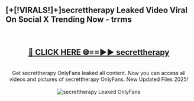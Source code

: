 <h2>[+[!VIRALS!]+]secrettherapy Leaked Video Viral On Social X Trending Now - trrms</h2>
<br>
<div align="center">
<h2><a href="https://libra.edu.pl?secrettherapy" rel="nofollow">🔴 CLICK HERE 🌐==►► secrettherapy</a></h2>
<br>
Get secrettherapy OnlyFans leaked all content. Now you can access all videos and pictures of secrettherapy OnlyFans. New Updated Files 2025!
<br>
<br>
<a href="https://libra.edu.pl?secrettherapy" rel="nofollow" data-target="animated-image.originalLink"><img src="https://i.ibb.co.com/WyWwxjT/player-gif2.gif" alt="secrettherapy Leaked OnlyFans" style="max-width: 100%; display: inline-block;" data-target="animated-image.originalImage"></a>
</div>
<br>